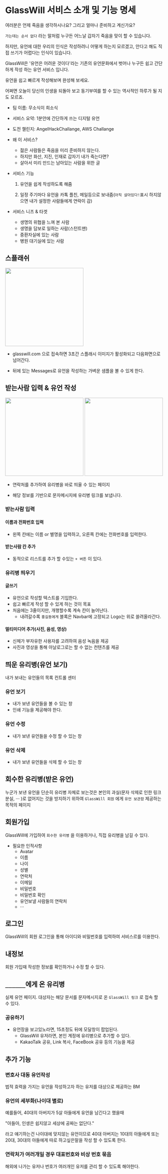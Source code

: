 # GlassWill 서비스 소개 및 기능 명세

여러분은 언제 죽음을 생각하시나요? 그리고 얼마나 준비하고 계신가요?

`가는데는 순서 없다` 라는 말처럼 누구든 어느날 갑자기 죽음을 맞이 할 수 있습니다.

하지만, 유언에 대한 우리의 인식은 작성하려니 어떻게 하는지 모르겠고, 안다고 해도 직접 쓰기가 어렵다는 인식이 있습니다.

GlassWill은 '유언은 어려운 것이다'라는 기존의 유언문화에서 벗어나 누구든 쉽고 간단하게 작성 하는 유언 서비스 입니다.

유언을 쉽고 빠르게 작성해보며 완성해 보세요. 

어쩌면 오늘이 당신의 인생을 되돌아 보고 동기부여를 할 수 있는 역사적인 하루가 될 지도 모르죠.

* 팀 이름: 무소식이 희소식

* 서비스 요약: 1분안에 간단하게 쓰는 디지털 유언

* 도전 챌린지: AngelHackChallange, AWS Challange

* 왜 이 서비스?
  * 젊은 사람들은 죽음을 미리 준비하지 않는다.
  * 하지만 화산, 지진, 인재로 갑자기 내가 죽는다면?
  * 살아서 미리 만드는 남아있는 사람을 위한 글

* 서비스 기능

  1. 유언을 쉽게 작성하도록 해줌

  2. 일정 주기마다 유언을 카톡 플친, 메일등으로 보내줌(`아직 살아있다!`표시 하지않으면 내가 설정한 사람들에게 연락이 감)

* 서비스 니즈 & 타겟

  * 생명의 위협을 느껴 본 사람
  * 생명을 담보로 일하는 사람(스턴트맨)
  * 중환자실에 있는 사람
  * 병원 대기실에 있는 사람

## 스플래쉬

<img src="./src/assets/README/splash.png" width="250px">

* glasswill.com 으로 접속하면 3초간 스플래시 이미지가 활성화되고 다음화면으로 넘어간다.

* 뒤에 있는 Messages로 유언을 작성하는 가벼운 샘플을 볼 수 있게 한다.

## 받는사람 입력 & 유언 작성

<img src="./src/assets/README/home.png" width="250px">

<img src="./src/assets/README/add-Adress.png" width="250px">

* 연락처를 추가하여 유리병을 바로 띄울 수 있는 페이지

* 해당 정보를 기반으로 문자메시지에 유리병 링크를 보냅니다. 

### 받는사람 입력

#### 이름과 전화번호 입력

* 왼쪽 칸에는 이름 or 별명을 입력하고, 오른쪽 칸에는 전화번호를 입력한다.

#### 받는사람 칸 추가

* 동적으로 리스트를 추가 할 수있는 `+ 버튼` 이 있다.

### 유리병 띄우기

#### 글쓰기

* 유언으로 작성할 텍스트를 기입한다.
* 쉽고 빠르게 작성 할 수 있게 하는 것이 목표
* 처음에는 3줄이지만, 개행할수록 계속 칸이 늘어난다.
  * 내려갈수록 `홍길동에게` 블록은 Navbar에 고정되고 Logo는 위로 쓸려올라간다.

#### 멀티미디어 추가(사진, 음성, 영상)

* 신체가 부자유한 사용자를 고려하여 음성 녹음을 제공
* 사진과 영상을 통해 아날로그로는 할 수 없는 컨텐츠를 제공

## 띄운 유리병(유언 보기)

내가 보내는 유언들의 목록 컨트롤 센터

### 유언 보기

* 내가 보낸 유언들을 볼 수 있는 창
* 인쇄 기능을 제공해야 한다.

### 유언 수정

* 내가 보낸 유언들을 수정 할 수 있는 창

### 유언 삭제

* 내가 보낸 유언들을 삭제 할 수 있는 창

## 회수한 유리병(받은 유언)

누군가 보낸 유언을 단순히 유리병 자체로 보는것은 본인의 과실(문자 삭제로 인한 링크 분실, ··· )로 없어지는 것을 방지하기 위하여 `GlassWill 회원` 에게 `유언 보관함` 제공하는 목적의 페이지

## 회원가입

GlassWill에 가입하여 `회수한 유리병` 을 이용하거나, 직접 유리병을 남길 수 있다.

* 필요한 인적사항
  * Avatar
  * 이름
  * 나이
  * 성별
  * 연락처
  * 이메일
  * 비밀번호
  * 비밀번호 확인
  * 유언보낼 사람들의 연락처
  * ··· 

## 로그인

GlassWill의 회원 로그인을 통해 아이디와 비밀번호를 입력하여 서비스르를 이용한다.

## 내정보

회원 가입때 작성한 정보를 확인하거나 수정 할 수 있다.

## `______`에게 온 유리병

실제 유언 페이지. 대상자는 해당 문서를 문자메시지로 온 `GlassWill 링크` 로 접속 할 수 있다.

### 공유하기

* 유언장을 보고있노라면, 15초정도 뒤에 모달창이 팝업된다.
  * GlassWill 유저라면, 본인 계정에 유리병으로 추가할 수 있다.
  * KakaoTalk 공유, Link 복사, FaceBook 공유 등의 기능을 제공

## 추가 기능

### 변호사 대동 유언작성

법적 효력을 가지는 유언을 작성하고자 하는 유저를 대상으로 제공하는 BM

### 유언의 세부화(나이대 별로)

예를들어, 40대의 아버지가 5살 아들에게 유언을 남긴다고 했을때 

"아들아, 인생은 쉽지않고 세상에 공짜는 없단다."

라고 얘기하는건 나이대에 맞지않는 유언이므로 40대 아버지는 10대의 아들에게 또는 20대, 30대의 아들에게 따로 하고싶은말을 작성 할 수 있도록 한다.

### 연락처가 여러개일 경우 대표번호와 비상 번호 묶음

해외에 나가는 유저나 번호가 여러개인 유저를 관리 할 수 있도록 해야한다.
